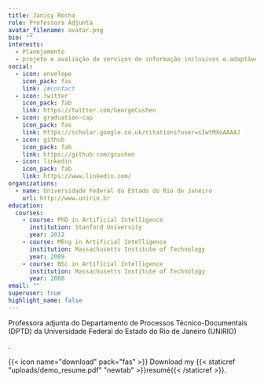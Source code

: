 ```yaml
---
title: Janicy Rocha
role: Professora Adjunta
avatar_filename: avatar.png
bio: ""
interests:
  - Planejamento
  - projeto e avaliação de serviços de informação inclusivos e adaptáveis.
social:
  - icon: envelope
    icon_pack: fas
    link: /#contact
  - icon: twitter
    icon_pack: fab
    link: https://twitter.com/GeorgeCushen
  - icon: graduation-cap
    icon_pack: fas
    link: https://scholar.google.co.uk/citations?user=sIwtMXoAAAAJ
  - icon: github
    icon_pack: fab
    link: https://github.com/gcushen
  - icon: linkedin
    icon_pack: fab
    link: https://www.linkedin.com/
organizations:
  - name: Universidade Federal do Estado do Rio de Janeiro
    url: http://www.unirio.br
education:
  courses:
    - course: PhD in Artificial Intelligence
      institution: Stanford University
      year: 2012
    - course: MEng in Artificial Intelligence
      institution: Massachusetts Institute of Technology
      year: 2009
    - course: BSc in Artificial Intelligence
      institution: Massachusetts Institute of Technology
      year: 2008
email: ""
superuser: true
highlight_name: false
---
```

<!--StartFragment-->

Professora adjunta do Departamento de Processos Técnico-Documentais (DPTD) da Universidade Federal do Estado do Rio de Janeiro (UNIRIO)

<!--EndFragment-->.

{{< icon name="download" pack="fas" >}} Download my {{< staticref "uploads/demo_resume.pdf" "newtab" >}}resumé{{< /staticref >}}.